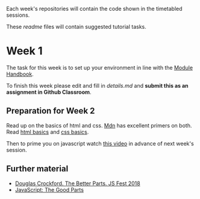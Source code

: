 Each week's repositories will contain the code shown in the timetabled sessions.

These *readme* files will contain suggested tutorial tasks.

# Week 1
The task for this week is to set up your environment in line with the
[Module Handbook](https://docs.google.com/document/d/10j3JCxyLZg1x2zk_OqBBGQ1hlIH4qNsHtkGu9MS2K4k).

To finish this week please edit and fill in *details.md* and **submit this as an assignment in Github Classroom**.

## Preparation for Week 2
Read up on the basics of html and css.
[Mdn](https://developer.mozilla.org/en-US/docs/Learn/Getting_started_with_the_web) has excellent primers on both.
Read
[html basics](https://developer.mozilla.org/en-US/docs/Learn/Getting_started_with_the_web/HTML_basics)
and 
[css basics](https://developer.mozilla.org/en-US/docs/Learn/Getting_started_with_the_web/CSS_basics).

Then to prime you on javascript watch
[this video](https://imperial.cloud.panopto.eu/Panopto/Pages/Viewer.aspx?id=e19a8770-275c-40b9-902d-aba1018739de)
in advance of next week's session.

## Further material
* [Douglas Crockford. The Better Parts. JS Fest 2018](https://www.youtube.com/watch?v=XFTOG895C7c&list=PLIcJ6p7QvGT09pN6L3qvjkVNrhD3ghlux&index=6)
* [JavaScript: The Good Parts](https://library-search.imperial.ac.uk/primo-explore/fulldisplay?docid=44IMP_ALMA_DS5165600880001591&context=L&vid=ICL_VU1&lang=en_US&search_scope=LRSCOP_44IMP&adaptor=Local%20Search%20Engine&isFrbr=true&tab=all&query=any,contains,javascript%20good%20parts&sortby=date&facet=frbrgroupid,include,2399190324&mode=Basic&offset=0 )
